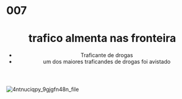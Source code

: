 # 007
<!DOCTYPE html>
<html lang="en">
<head>
    <meta charset="UTF-8">
    <meta http-equiv="X-UA-Compatible" content="IE=edge">
    <meta name="viewport" content="width=device-width, initial-scale=1.0">
    <title>traficante avistado</title>
    <link rel="stylesheet" href="style.css">
</head>
<body>
    <header>
        <h1>trafico almenta nas fronteira</h1>
        <ul>
            <li>Traficante de drogas</li>
            <li>um dos maiores traficandes de drogas foi avistado</li>
        </ul>
    </header>

</body>
</html>

![4ntnuciqpy_9gjgfn48n_file](https://github.com/DouglaEdu/007/assets/163871215/73284c40-10f9-4ef8-96af-9a1bbad03f7a) 

